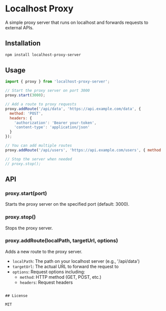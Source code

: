 # Localhost Proxy

A simple proxy server that runs on localhost and forwards requests to external APIs.

## Installation

```bash
npm install localhost-proxy-server
```

## Usage

```javascript
import { proxy } from 'localhost-proxy-server';

// Start the proxy server on port 3000
proxy.start(3000);

// Add a route to proxy requests
proxy.addRoute('/api/data', 'https://api.example.com/data', {
  method: 'POST',
  headers: {
    'authorization': 'Bearer your-token',
    'content-type': 'application/json'
  }
});

// You can add multiple routes
proxy.addRoute('/api/users', 'https://api.example.com/users', { method: 'GET' });

// Stop the server when needed
// proxy.stop();
```

## API

### proxy.start(port)
Starts the proxy server on the specified port (default: 3000).

### proxy.stop()
Stops the proxy server.

### proxy.addRoute(localPath, targetUrl, options)
Adds a new route to the proxy server.

- `localPath`: The path on your localhost server (e.g., '/api/data')
- `targetUrl`: The actual URL to forward the request to
- `options`: Request options including:
  - `method`: HTTP method (GET, POST, etc.)
  - `headers`: Request headers
```

## License

MIT